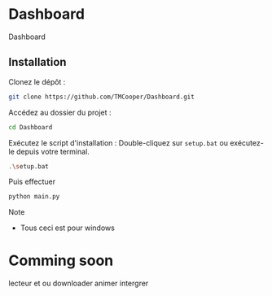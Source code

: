 # Dashboard
Dashboard

## Installation
Clonez le dépôt :

~~~Bash
git clone https://github.com/TMCooper/Dashboard.git
~~~
Accédez au dossier du projet :
~~~Bash
cd Dashboard
~~~

Exécutez le script d'installation :
Double-cliquez sur ``setup.bat`` ou exécutez-le depuis votre terminal.
~~~Bash
.\setup.bat
~~~

Puis effectuer 
~~~Bash
python main.py
~~~

>[!NOTE]
> - Tous ceci est pour windows

# Comming soon

lecteur et ou downloader animer intergrer